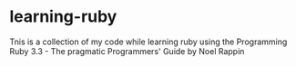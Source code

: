 # learning-ruby
Tnis is a collection of my code while learning ruby using the Programming Ruby 3.3 - The pragmatic Programmers' Guide by Noel Rappin
